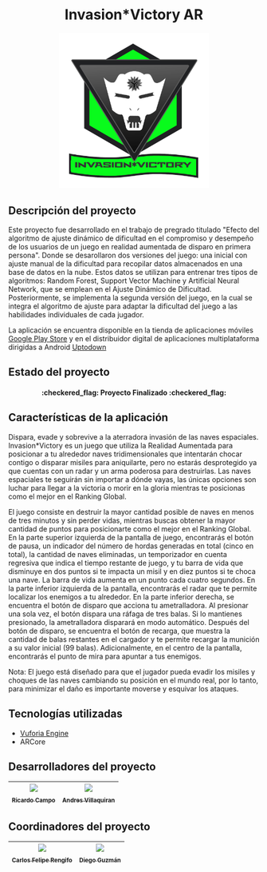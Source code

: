 <h1 align="center"> Invasion*Victory AR </h1>

<p align="center"><img src="https://github.com/carlosfeliperengifo/invasion-victory/blob/main/Assets/Icons/Backgrounds/LogoN.png?raw=true" width=300></p>


## Descripción del proyecto

Este proyecto fue desarrollado en el trabajo de pregrado titulado "Efecto del algoritmo de ajuste dinámico de dificultad en el compromiso y desempeño de los usuarios de un juego en realidad aumentada de disparo en primera persona". Donde se desarollaron dos versiones del juego: una inicial con ajuste manual de la dificultad para recopilar datos almacenados en una base de datos en la nube. Estos datos se utilizan para entrenar tres tipos de algoritmos: Random Forest, Support Vector Machine y Artificial Neural Network, que se emplean en el Ajuste Dinámico de Dificultad. Posteriormente, se implementa la segunda versión del juego, en la cual se integra el algoritmo de ajuste para adaptar la dificultad del juego a las habilidades individuales de cada jugador.

La aplicación se encuentra disponible en la tienda de aplicaciones móviles [Google Play Store](https://play.google.com/store/apps/details?id=com.unicauca.InvasionVictory) y en el distribuidor digital de aplicaciones multiplataforma dirigidas a Android [Uptodown](https://invasion-victory.uptodown.com/android)


## Estado del proyecto

<h4 align="center">:checkered_flag: Proyecto Finalizado :checkered_flag:</h4>


## Características de la aplicación

Dispara, evade y sobrevive a la aterradora invasión de las naves espaciales. Invasion*Victory es un juego que utiliza la Realidad Aumentada para posicionar a tu alrededor naves tridimensionales que intentarán chocar contigo o disparar misiles para aniquilarte, pero no estarás desprotegido ya que cuentas con un radar y un arma poderosa para destruirlas. Las naves espaciales te seguirán sin importar a dónde vayas, las únicas opciones son luchar para llegar a la victoria o morir en la gloria mientras te posicionas como el mejor en el Ranking Global.

El juego consiste en destruir la mayor cantidad posible de naves en menos de tres minutos y sin perder vidas, mientras buscas obtener la mayor cantidad de puntos para posicionarte como el mejor en el Ranking Global. En la parte superior izquierda de la pantalla de juego, encontrarás el botón de pausa, un indicador del número de hordas generadas en total (cinco en total), la cantidad de naves eliminadas, un temporizador en cuenta regresiva que indica el tiempo restante de juego, y tu barra de vida que disminuye en dos puntos si te impacta un misil y en diez puntos si te choca una nave. La barra de vida aumenta en un punto cada cuatro segundos. En la parte inferior izquierda de la pantalla, encontrarás el radar que te permite localizar los enemigos a tu alrededor. En la parte inferior derecha, se encuentra el botón de disparo que acciona tu ametralladora. Al presionar una sola vez, el botón dispara una ráfaga de tres balas. Si lo mantienes presionado, la ametralladora disparará en modo automático. Después del botón de disparo, se encuentra el botón de recarga, que muestra la cantidad de balas restantes en el cargador y te permite recargar la munición a su valor inicial (99 balas). Adicionalmente, en el centro de la pantalla, encontrarás el punto de mira para apuntar a tus enemigos.

Nota: El juego está diseñado para que el jugador pueda evadir los misiles y choques de las naves cambiando su posición en el mundo real, por lo tanto, para minimizar el daño es importante moverse y esquivar los ataques.


## Tecnologías utilizadas

* [Vuforia Engine](https://developer.vuforia.com/)
* ARCore


## Desarrolladores del proyecto

| [<img src="https://avatars.githubusercontent.com/u/91504918?v=4" width=115><br><sub>Ricardo Campo</sub>](https://github.com/RikardoKampo) |  [<img src="https://avatars.githubusercontent.com/u/72285096?v=4" width=115><br><sub>Andres Villaquiran</sub>](https://github.com/andrsvilla) |
| :---: | :---: |


## Coordinadores del proyecto
|  [<img src="https://avatars.githubusercontent.com/u/78390593?v=4" width=115><br><sub>Carlos Felipe Rengifo</sub>](https://github.com/carlosfeliperengifo) |  [<img src="https://avatars.githubusercontent.com/u/46612636?v=4" width=115><br><sub>Diego Guzmán</sub>](https://github.com/diegoeguz90) |
| :---: | :---: |
